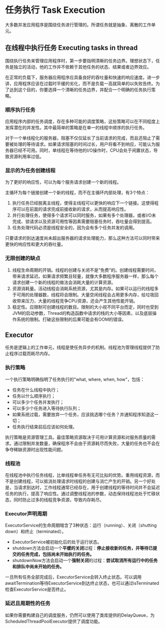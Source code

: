 # 任务执行 Task Execution
大多数并发应用程序是围绕任务进行管理的。所谓任务就是抽象、离散的工作单元。

## 在线程中执行任务 Executing tasks in thread
围绕执行任务来管理应用程序时，第一步要指明清晰的任务边界。理想状态下，任务是独立的活动，他的工作并不依赖于其他任务的状态、结果或者边界效应。

在正常的负载下，服务器应用程序应具备良好的吞吐量和快速的响应速度。进一步讲，应用程序应该在过载时平缓的劣化，而不是负载一高就简单的以失败告终。为了达到这个目的，你要选择一个清晰的任务边界，并配合一个明确的任务执行策略。

### 顺序执行任务
应用程序内部的任务调度，存在多种可能的调度策略，这些策略可以在不同程度上发挥潜在的并发性。其中最简单的策略是在单一的线程中顺序的执行任务。

对于一个单线程化的服务器，阻塞不仅仅延长了当前请求的完成，而且还阻止了需要被处理的等待请求。如果请求阻塞的时间过长，用户将看不到响应，可能认为服务器已经不可用。同时，单线程在等待他的I/O操作时，CPU会处于闲置状态，导致资源利用率过低。

### 显示的为任务创建线程
为了更好的响应性，可以为每个服务请求创建一个新的线程。

主循环为每个链接创建一个新的线程，而不在主循环内部处理，有3个特点：
1. 执行任务已经脱离主线程，使得主线程可以更快的响应下一个链接。这使得程序可以在前面的请求完成前接收新的请求，从而提高响应性。
2. 并行处理任务，使得多个请求可以同时服务，如果有多个处理器，或者I/O未完成、锁请求以及资源可用性等因素需要阻塞任务时，吞吐量会得到提高。
3. 任务处理代码必须是线程安全的，因为会有多个任务并发的调用。

只要请求的到达速度尚未超出服务器的请求处理能力，那么这种方法可以同时带来更快的响应性和更大的吞吐量。

### 无限创建的缺点
1. 线程生命周期的开销。线程的创建与关闭不是"免费"的。创建线程需要时间，带来请求延迟。如果请求频繁且轻量，就像大多数程序服务器一样，那么每个请求创建一个新的线程的做法会消耗大量的计算资源。
2. 资源消耗量。活动线程会消耗系统资源，尤其是内存。如果可以运行的线程多于可用的处理器数，线程将会限制。大量空闲线程会占用更多内存，给垃圾回收带来压力，大量的线程竞争CPU资源，还会产生其他性能开销。
3. 稳定性。应限制可创建线程的数目。限制的大小视不同平台而定，同时也受到JVM的启动参数，Thread的构造函数中请求的栈的大小等因素，以及底层操作系统的限制。打破这些限制的后果可能会有OOM的错误。

## Executor
任务是逻辑上的工作单元，线程是使任务异步的机制。线程池为管理线程提供了防止程序过载而耗尽内存。

### 执行策略
一个执行策略明确指明了任务执行的"what, where, when, how"，包括：
- 任务在什么线程中执行；
- 任务以什么顺序执行；
- 可以多少个任务并发执行；
- 可以多少个任务进入等待执行队列；
- 如果系统过载，需要放弃一个任务，应该挑选哪个任务？并通知程序知道这一切；
- 任务执行结束前后应该如何处理。

执行策略是资源管理工具。最佳策略资源取决于可用计算资源和对服务质量的需求。通过限制并发数量，确保程序不会由于资源耗尽而失败，大量的任务也不会在争夺稀缺资源时出现性能问题。

### 线程池
在线程池中执行任务线程，比单线程单任务有无可比拟的优势。重用线程资源，而不是创建线程，可以抵消处理请求时线程的创建与消亡产生的开销。另一个好处是，当请求到达时，工作线程通常已经存在，用于创建线程的等待时间并不会延迟任务的执行，提高了响应性。通过调整线程池的参数，动态保持线程池处于忙碌状态，同时防止过多的线程竞争资源，导致内存耗尽。

### Executor声明周期
ExecutorService的生命周期暗含了3种状态：运行（running）、关闭（shutting down）和终止（terminated）。
- ExecutorService被初始化后的处于运行状态。
- shutdown方法会启动一个**平缓的关闭**过程：**停止接收新的任务，并等待已提交的任务完成，包括尚未开始执行的任务。**
- shutdownNow方法会启动一个**强制关闭**的过程：**尝试取消所有运行中的任务和排队中尚未开始的任务。**

一旦所有任务全部完成后，ExecutorService会转入终止状态。可以调用awaitTermination等待ExecutorService到达终止状态，也可以通过isTerminated检查ExecutorService是否终止。

### 延迟且周期性的任务
如果你需要构建自己的调度服务，仍然可以使用了类库提供的DelayQueue，为ScheduledThreadPoolExecutor提供了调度功能。
